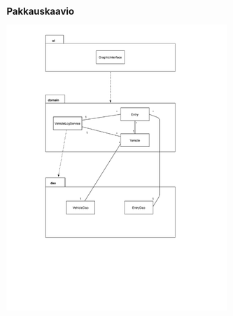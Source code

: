 ## Pakkauskaavio

<img src="https://github.com/skoskipaa/ot-harjoitustyo/blob/master/dokumentointi/kuvat/pakkauskaavio.png" width=800>
